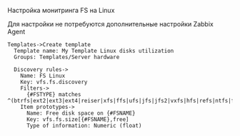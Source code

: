 Настройка монитринга FS на Linux

Для настройки не потребуются дополнительные настройки Zabbix Agent

```
Templates->Create template
  Template name: My Template Linux disks utilization
  Groups: Templates/Server hardware

  Discovery rules->
    Name: FS Linux
    Key: vfs.fs.discovery
    Filters->
      {#FSTYPE} matches ^(btrfs|ext2|ext3|ext4|reiser|xfs|ffs|ufs|jfs|jfs2|vxfs|hfs|refs|ntfs|fat32|zfs)$
    Item prototypes->
      Name: Free disk space on {#FSNAME}
      Key: vfs.fs.size[{#FSNAME},free]
      Type of information: Numeric (float)
      
```

